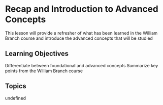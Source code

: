 # Recap and Introduction to Advanced Concepts

This lesson will provide a refresher of what has been learned in the William Branch course and introduce the advanced concepts that will be studied

## Learning Objectives
Differentiate between foundational and advanced concepts
Summarize key points from the William Branch course

## Topics
undefined